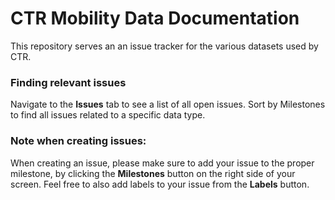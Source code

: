 # CTR Mobility Data Documentation
This repository serves an an issue tracker for the various datasets used by CTR.

### Finding relevant issues
Navigate to the **Issues** tab to see a list of all open issues. Sort by Milestones to find all issues related to a specific data type. 

### Note when creating issues:
When creating an issue, please make sure to add your issue to the proper milestone, by clicking the **Milestones** button on the right side of your screen. Feel free to also add labels to your issue from the **Labels** button.
